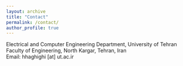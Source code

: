 ```yaml
---
layout: archive
title: "Contact"
permalink: /contact/
author_profile: true
---
```

Electrical and Computer Engineering Department, University of Tehran<br>
Faculty of Engineering, North Kargar, Tehran, Iran<br>
Email: hhaghighi [at] ut.ac.ir